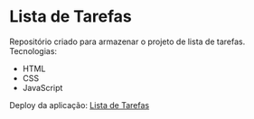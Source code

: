 # Lista de Tarefas

Repositório criado para armazenar o projeto de lista de tarefas.  
Tecnologias:

-   HTML
-   CSS
-   JavaScript

Deploy da aplicação: [Lista de Tarefas](https://todo-list-five-dun.vercel.app/)
